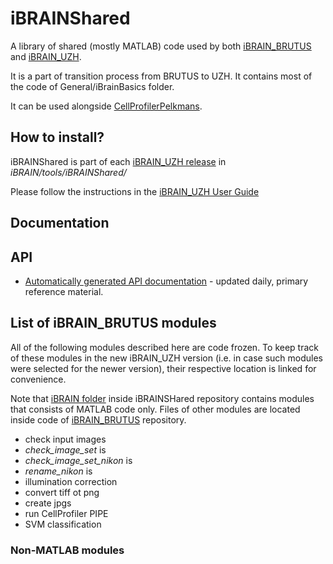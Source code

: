 iBRAINShared
============

A library of shared (mostly MATLAB) code used by both [iBRAIN_BRUTUS](https://github.com/pelkmanslab/iBRAIN_BRUTUS) and [iBRAIN_UZH](https://github.com/pelkmanslab/iBRAIN_UZH).

It is a part of transition process from BRUTUS to UZH.  It contains most of the code of 
General/iBrainBasics folder.

It can be used alongside [CellProfilerPelkmans](https://github.com/pelkmanslab/CellProfilerPelkmans).

## How to install?

iBRAINShared is part of each [iBRAIN_UZH release](https://github.com/pelkmanslab/iBRAIN_UZH/releases) in *iBRAIN/tools/iBRAINShared/*

Please follow the instructions in the [iBRAIN_UZH User Guide](https://github.com/pelkmanslab/iBRAIN_UZH/blob/master/doc/USER_GUIDE.md)

## Documentation

## API

* [Automatically generated API documentation](http://jenkins.pelkmanslab.org/job/iBRAINShared_Master/iBRAINShared_API_Documentation/) -  updated daily, primary reference material.

## List of iBRAIN_BRUTUS modules

All of the following modules described here are code frozen. To keep track of these modules in the new iBRAIN_UZH version (i.e. in case such modules were selected for the newer version), their respective location is linked for convenience. 

Note that [iBRAIN folder](https://github.com/pelkmanslab/iBRAINShared/tree/master/iBRAIN) inside iBRAINSHared repository contains modules that consists of MATLAB code only. Files of other modules are located inside code of [iBRAIN_BRUTUS](https://github.com/pelkmanslab/iBRAIN_BRUTUS) repository.

- check input images
 - *check_image_set* is 
 - *check_image_set_nikon* is 
 - *rename_nikon* is 
- illumination correction
- convert tiff ot png
- create jpgs
- run CellProfiler PIPE
- SVM classification

### Non-MATLAB modules

